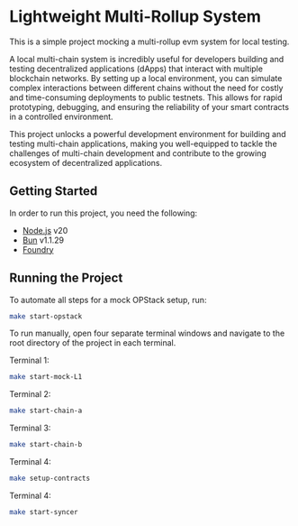 # Lightweight Multi-Rollup System

This is a simple project mocking a multi-rollup evm system for local testing.

A local multi-chain system is incredibly useful for developers building and testing decentralized applications (dApps) that interact with multiple blockchain networks. By setting up a local environment, you can simulate complex interactions between different chains without the need for costly and time-consuming deployments to public testnets. This allows for rapid prototyping, debugging, and ensuring the reliability of your smart contracts in a controlled environment.

This project unlocks a powerful development environment for building and testing multi-chain applications, making you well-equipped to tackle the challenges of multi-chain development and contribute to the growing ecosystem of decentralized applications.

## Getting Started

In order to run this project, you need the following:

- [Node.js](https://nodejs.org/en/download/package-manager) v20
- [Bun](https://bun.sh/docs/installation) v1.1.29
- [Foundry](https://book.getfoundry.sh/getting-started/installation)

## Running the Project

To automate all steps for a mock OPStack setup, run:

```bash
make start-opstack
```

To run manually, open four separate terminal windows and navigate to the root directory of the project in each terminal.

Terminal 1:

```bash
make start-mock-L1
```

Terminal 2:

```bash
make start-chain-a
```

Terminal 3:

```bash
make start-chain-b
```

Terminal 4:

```bash
make setup-contracts
```

Terminal 4:

```bash
make start-syncer
```
